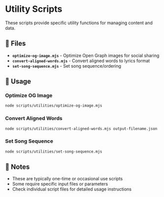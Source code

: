 # Utility Scripts

These scripts provide specific utility functions for managing content and data.

## 📁 Files

- **`optimize-og-image.mjs`** - Optimize Open Graph images for social sharing
- **`convert-aligned-words.mjs`** - Convert aligned words to lyrics format
- **`set-song-sequence.mjs`** - Set song sequence/ordering

## 🔧 Usage

### Optimize OG Image
```bash
node scripts/utilities/optimize-og-image.mjs
```

### Convert Aligned Words
```bash
node scripts/utilities/convert-aligned-words.mjs output-filename.json
```

### Set Song Sequence
```bash
node scripts/utilities/set-song-sequence.mjs
```

## 📝 Notes

- These are typically one-time or occasional use scripts
- Some require specific input files or parameters
- Check individual script files for detailed usage instructions
